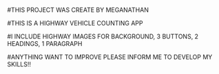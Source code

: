 #THIS PROJECT WAS CREATE BY MEGANATHAN 

#THIS IS A HIGHWAY VEHICLE COUNTING APP

#I INCLUDE HIGHWAY IMAGES FOR BACKGROUND, 3 BUTTONS, 2 HEADINGS, 1 PARAGRAPH

#ANYTHING WANT TO IMPROVE PLEASE INFORM ME TO DEVELOP MY SKILLS!! 